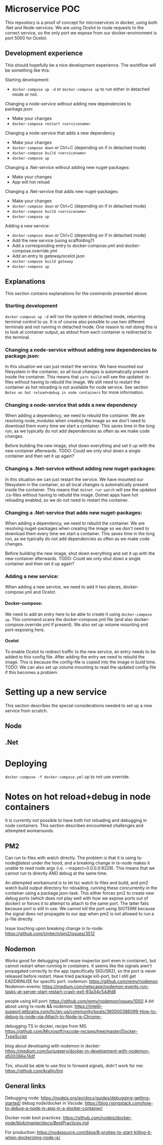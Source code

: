 # Microservice POC

This repository is a proof of concept for microservices in docker, using both .Net and Node-services.
We are using Ocelot to route requests to the correct service, so the only port we expose from our docker-environment is port 5000 for Ocelot.

## Development experience

This should hopefully be a nice development experience.
The workflow will be something like this:

Starting development:

- `docker-compose up -d` or `docker-compose up` to run either in detached mode or not.

Changing a node-service without adding new dependencies to package.json:

- Make your changes
- `docker-compose restart <servicename>`

Changing a node-service that adds a new dependency

- Make your changes
- `docker-compose down` or Ctrl+C (depending on if in detached mode)
- `docker-compose build <servicename>`
- `docker-compose up`

Changing a .Net-service without adding new nuget-packages:

- Make your changes
- App will hot reload

Changing a .Net-service that adds new nuget-packages:

- Make your changes
- `docker-compose down` or Ctrl+C (depending on if in detached mode)
- `docker-compose build <servicename>`
- `docker-compose up`

Adding a new service:

- `docker-compose down` or Ctrl+C (depending on if in detached mode)
- Add the new service (using scaffolding?)
- Add a corresponding entry to docker-compose.yml and docker-compose.override.yml
- Add an entry to gateway/ocelot.json
- `docker-compose build gateway`
- `docker-compose up`

## Explanations

This section contains explanations for the commands presented above.

### Starting development

`docker-compose up -d` will run the system in detached mode, returning terminal control to us. It is of course also possible to use two different terminals and not running in detached mode. One reason to not doing this is to look at container output, as stdout from each container is redirected to the terminal.

### Changing a node-service without adding new dependencies to package.json:

In this situation we can just restart the service. We have mounted our filesystem in the container, so all local changes is automatically present inside the container. This means that `yarn build` will see the updated .ts-files without having to rebuild the image. We still need to restart the container as hot reloading is not available for node service. See section `Notes on hot reload+debug in node containers` for more information.

### Changing a node-service that adds a new dependency

When adding a dependency, we need to rebuild the container. We are resolving node_modules when creating the image so we don't need to download them every time we start a container. This saves time in the long run, as we typically do not add dependencies as often as we make code changes.

Before building the new image, shut down everything and set it up with the new container afterwards.
TODO: Could we only shut down a single container and then set it up again?

### Changing a .Net-service without adding new nuget-packages:

In this situation we can just restart the service. We have mounted our filesystem in the container, so all local changes is automatically present inside the container. This means that `dotnet run watch` will see the updated .cs-files without having to rebuild the image. Dotnet apps have hot reloading enabled, so we do not need to restart the container.

### Changing a .Net-service that adds new nuget-packages:

When adding a dependency, we need to rebuild the container. We are resolving nuget-packages when creating the image so we don't need to download them every time we start a container. This saves time in the long run, as we typically do not add dependencies as often as we make code changes.

Before building the new image, shut down everything and set it up with the new container afterwards.
TODO: Could we only shut down a single container and then set it up again?

### Adding a new service:

When adding a new service, we need to add it two places,
docker-compose.yml and Ocelot.

#### Docker-compose:

We need to add an entry here to be able to create it using `docker-compose up`. This command scans the docker-compose.yml file (and also docker-compose.override.yml if present). We also set up volume mounting and port-exposing here.

#### Ocelot

To enable Ocelot to redirect traffic to the new service, an entry needs to be added to this config file.
After adding the entry we need to rebuild the image. This is because the config-file is copied into the image in build time.
TODO: We can also set up volume mounting to read the updated config-file if this becomes a problem.

# Setting up a new service

This section describes the special considerations needed to set up a new service from scratch.

## Node

## .Net

# Deploying

`docker-compose -f docker-compose.yml` up to not use override.

# Notes on hot reload+debug in node containers

It is currently not possible to have both hot reloading and debugging in node containers. This section describes encountered challenges and attempted workarounds.

## PM2

Can run ts-files with watch directly.
The problem is that it is using ts-node@latest under the hood, and a breaking change in ts-node makes it unable to read node args (i.e. --inspect=0.0.0.0:9229).
This means that we cannot run ts directly AND debug at the same time.

An attempted workaround is to let tsc watch ts-files and build, and pm2 watch build output directory for reloading, running these concurrently in the container using a package.json-task.
This either forces pm2 to create new debug ports (which does not play well with how we expose ports out of docker) or forces it to attempt to attach to the same port. The latter fails because port is still in use. We cannot kill the port using SIGTERM because the signal does not propagate to our app when pm2 is not allowed to run a js-file directly.

Issue touching upon breaking change in ts-node: https://github.com/Unitech/pm2/issues/3512

## Nodemon

Works good for debugging (will reuse inspector port even in container), but cannot restart when running in containers. It seems like the signals aren't propagated correctly to the app (specifically SIGUSR2), so the port is never released before restart. Have tried package kill-port, but I still get EADDRINUSE for specific port.
nodemon: https://github.com/remy/nodemon
Nodemon-events: https://medium.com/netscape/nodemon-events-run-tasks-at-server-start-restart-crash-exit-93a34c54dfd8

people using kill port: https://github.com/remy/nodemon/issues/1050
A bit about using ts-node && nodemon: https://intellij-support.jetbrains.com/hc/en-us/community/posts/360000386099-How-to-debug-ts-node-via-Attach-to-Node-js-Chrome-

debugging TS in docker, recipe from MS: https://github.com/Microsoft/vscode-recipes/tree/master/Docker-TypeScript

blog about developing with nodemon in docker: https://medium.com/lucjuggery/docker-in-development-with-nodemon-d500366e74df

Tini, should be able to use this to forward signals, didn't work for me: https://github.com/krallin/tini

## General links

Debugging node: https://nodejs.org/en/docs/guides/debugging-getting-started/
debug node/docker in Vscode: https://blog.risingstack.com/how-to-debug-a-node-js-app-in-a-docker-container/

Docker node best practices: https://github.com/nodejs/docker-node/blob/master/docs/BestPractices.md

For production: https://nodesource.com/blog/8-protips-to-start-killing-it-when-dockerizing-node-js/
